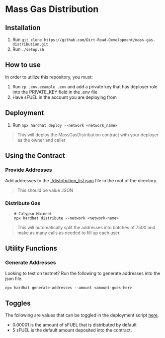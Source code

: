 # Mass Gas Distribution

## Installation
1) Run ```git clone https://github.com/Dirt-Road-Development/mass-gas-distribution.git```
2) Run ```./setup.sh```

## How to use

In order to utilize this repository, you must:

1) Run `cp .env.example .env` and add a private key that has deployer role into the PRIVATE_KEY field in the .env file
2) Have sFUEL in the account you are deploying from

## Deployment
1) Run ```npx hardhat deploy --network <network_name>```

> This will deploy the MassGasDistribution contract with your deployer as the owner and caller

## Using the Contract

### Provide Addresses
Add addresses to the [./distribution_list.json](./distribution_list.json) file in the root of the directory.

> This should be value JSON

### Distribute Gas

```shell
    # Calypso Mainnet
    npx hardhat distribute --network <network-name>
```

> This will automatically split the addresses into batches of 7500 and make as many calls as needed to fill up each user.


## Utility Functions

### Generate Addresses

Looking to test on testnet? Run the following to generate addresses into the json file.

```shell
npx hardhat generate-addresses --amount <amount-goes-her>
```

## Toggles

The following are values that can be toggled in the deployment script [here](./deploy/deploy.ts).

- 0.00001 is the amount of sFUEL that is distributed by default
- 5 sFUEL is the default amount deposited into the contract.